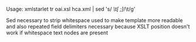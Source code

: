 Usage: xmlstarlet tr oai.xsl hca.xml | sed 's/ *\t[ ;]*/\t/g'

Sed necessary to strip whitespace used to make template more readable and also repeated field delimiters necessary because XSLT position doesn't work if whitespace text nodes are present 

